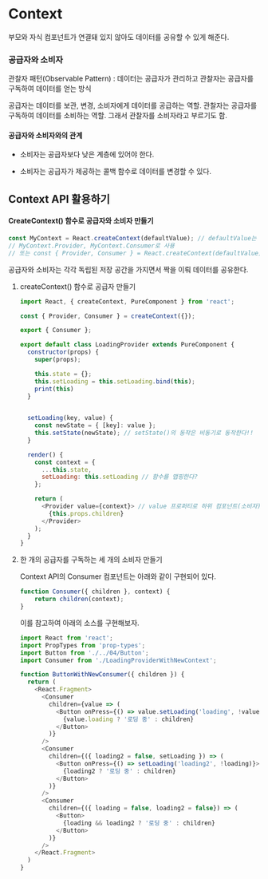# Context

부모와 자식 컴포넌트가 연결돼 있지 않아도 데이터를 공유할 수 있게 해준다.



### 공급자와 소비자

관찰자 패턴(Observable Pattern) : 데이터는 공급자가 관리하고 관찰자는 공급자를 구독하여 데이터를 얻는 방식

공급자는 데이터를 보관, 변경, 소비자에게 데이터를 공급하는 역할. 관찰자는 공급자를 구독하여 데이터를 소비하는 역할. 그래서 관찰자를 소비자라고 부르기도 함.



#### 공급자와 소비자와의 관계

- 소비자는 공급자보다 낮은 계층에 있어야 한다.

- 소비자는 공급자가 제공하는 콜백 함수로 데이터를 변경할 수 있다.



## Context API 활용하기

#### CreateContext() 함수로 공급자와 소비자 만들기

```javascript
const MyContext = React.createContext(defaultValue); // defaultValue는 {} 요딴거.
// MyContext.Provider, MyContext.Consumer로 사용
// 또는 const { Provider, Consumer } = React.createContext(defaultValue);
```

공급자와 소비자는 각각 독립된 저장 공간을 가지면서 짝을 이뤄 데이터를 공유한다.



1. createContext() 함수로 공급자 만들기

   ```javascript
   import React, { createContext, PureComponent } from 'react';
   
   const { Provider, Consumer } = createContext({});
   
   export { Consumer };
   
   export default class LoadingProvider extends PureComponent {
     constructor(props) {
       super(props);
   
       this.state = {};
       this.setLoading = this.setLoading.bind(this);
       print(this)
     }
     
   
     setLoading(key, value) {
       const newState = { [key]: value };
       this.setState(newState); // setState()의 동작은 비동기로 동작한다!!
     }
   
     render() {
       const context = {
         ...this.state,
         setLoading: this.setLoading // 함수를 맵핑한다?
       };
   
       return (
         <Provider value={context}> // value 프로퍼티로 하위 컴포넌트(소비자)에 전달.
           {this.props.children}
         </Provider>
       );
     }
   }
   ```

   

2. 한 개의 공급자를 구독하는 세 개의 소비자 만들기

   Context API의 Consumer 컴포넌트는 아래와 같이 구현되어 있다.

   ```javascript
   function Consumer({ children }, context) {
       return children(context);
   }
   ```

   이를 참고하여 아래의 소스를 구현해보자.

   ```javascript
   import React from 'react';
   import PropTypes from 'prop-types';
   import Button from './../04/Button';
   import Consumer from './LoadingProviderWithNewContext';
   
   function ButtonWithNewConsumer({ children }) {
     return (
       <React.Fragment>
         <Consumer
           children={value => (
             <Button onPress={() => value.setLoading('loading', !value.loading)}>
               {value.loading ? '로딩 중' : children}
             </Button>
           )}
         />
         <Consumer
           children={({ loading2 = false, setLoading }) => (
             <Button onPress={() => setLoading('loading2', !loading)}>
               {loading2 ? '로딩 중' : children}
             </Button>
           )}
         />
         <Consumer
           children={({ loading = false, loading2 = false}) => (
             <Button>
               {loading && loading2 ? '로딩 중' : children}
             </Button>
           )}
         />
       </React.Fragment>
     )
   }
   ```

   